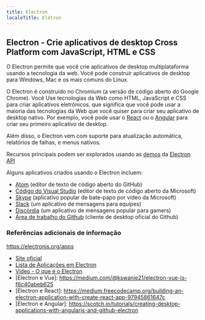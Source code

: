 ```yaml
---
title: Electron
localeTitle: Elétron
---
```

## Electron - Crie aplicativos de desktop Cross Platform com JavaScript, HTML e CSS

O Electron permite que você crie aplicativos de desktop multiplataforma usando a tecnologia da web. Você pode construir aplicativos de desktop para Windows, Mac e os mais comuns do Linux.

O Electron é construído no Chromium (a versão de código aberto do Google Chrome). Você Use tecnologias da Web como HTML, JavaScript e CSS para criar aplicativos eletrônicos. que significa que você pode usar a maioria das tecnologias da Web que você quiser para criar seu aplicativo de desktop nativo. Por exemplo, você pode usar o [React](https://medium.freecodecamp.org/building-an-electron-application-with-create-react-app-97945861647c) ou o [Angular](https://scotch.io/tutorials/creating-desktop-applications-with-angularjs-and-github-electron) para criar seu primeiro aplicativo de desktop.

Além disso, o Electron vem com suporte para atualização automática, relatórios de falhas, e menus nativos.

Recursos principais podem ser explorados usando as [demos](https://github.com/electron/electron-api-demos) da [Electron API](https://github.com/electron/electron-api-demos)

Alguns aplicativos criados usando o Electron incluem:

*   [Atom](https://atom.io/) (editor de texto de código aberto do GitHub)
*   [Código do Visual Studio](https://code.visualstudio.com) (editor de texto de código aberto da Microsoft)
*   [Skype](https://www.skype.com/) (aplicativo popular de bate-papo por vídeo da Microsoft)
*   [Slack](https://slack.com/) (um aplicativo de mensagens para equipes)
*   [Discórdia](https://discordapp.com) (um aplicativo de mensagens popular para gamers)
*   [Área de trabalho do Github](https://desktop.github.com/) (cliente de desktop oficial do Github)

### Referências adicionais de informação

https://electronjs.org/apps

*   [Site oficial](https://electronjs.org/)
*   [Lista de Aplicações em Electron](https://electronjs.org/apps)
*   [Vídeo - O que é o Electron](https://www.youtube.com/watch?v=8YP_nOCO-4Q&feature=youtu.be)
*   \[Electron e Vue\]: https://medium.com/@kswanie21/electron-vue-js-f6c40abeb625
*   \[Electron e React\]: https://medium.freecodecamp.org/building-an-electron-application-with-create-react-app-97945861647c
*   \[Electron e Angular\]: https://scotch.io/tutorials/creating-desktop-applications-with-angularjs-and-github-electron
